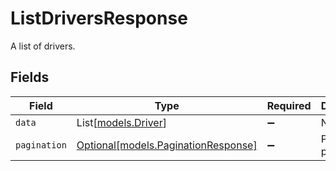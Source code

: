 # ListDriversResponse

A list of drivers.


## Fields

| Field                                                                  | Type                                                                   | Required                                                               | Description                                                            |
| ---------------------------------------------------------------------- | ---------------------------------------------------------------------- | ---------------------------------------------------------------------- | ---------------------------------------------------------------------- |
| `data`                                                                 | List[[models.Driver](../models/driver.md)]                             | :heavy_minus_sign:                                                     | N/A                                                                    |
| `pagination`                                                           | [Optional[models.PaginationResponse]](../models/paginationresponse.md) | :heavy_minus_sign:                                                     | Pagination parameters.                                                 |